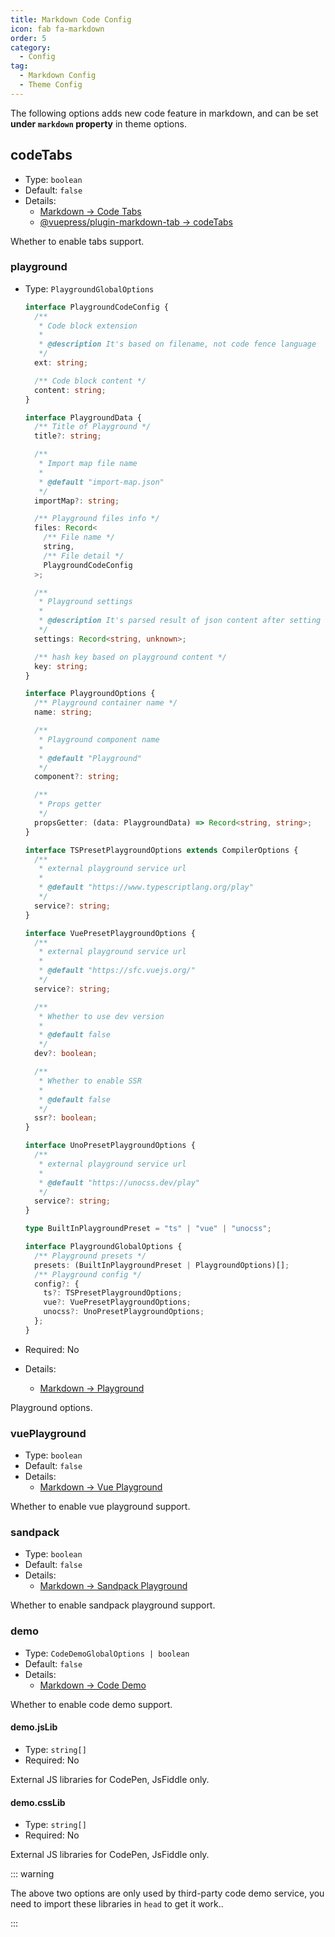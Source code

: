 ```yaml
---
title: Markdown Code Config
icon: fab fa-markdown
order: 5
category:
  - Config
tag:
  - Markdown Config
  - Theme Config
---
```


The following options adds new code feature in markdown, and can be set **under `markdown` property** in theme options.

## codeTabs

- Type: `boolean`
- Default: `false`
- Details:
  - [Markdown → Code Tabs](../../guide/markdown/code/code-tabs.md)
  - [@vuepress/plugin-markdown-tab → codeTabs][codeTabs]

Whether to enable tabs support.

### playground

- Type: `PlaygroundGlobalOptions`

  ```ts
  interface PlaygroundCodeConfig {
    /**
     * Code block extension
     *
     * @description It's based on filename, not code fence language
     */
    ext: string;

    /** Code block content */
    content: string;
  }

  interface PlaygroundData {
    /** Title of Playground */
    title?: string;

    /**
     * Import map file name
     *
     * @default "import-map.json"
     */
    importMap?: string;

    /** Playground files info */
    files: Record<
      /** File name */
      string,
      /** File detail */
      PlaygroundCodeConfig
    >;

    /**
     * Playground settings
     *
     * @description It's parsed result of json content after setting directive
     */
    settings: Record<string, unknown>;

    /** hash key based on playground content */
    key: string;
  }

  interface PlaygroundOptions {
    /** Playground container name */
    name: string;

    /**
     * Playground component name
     *
     * @default "Playground"
     */
    component?: string;

    /**
     * Props getter
     */
    propsGetter: (data: PlaygroundData) => Record<string, string>;
  }

  interface TSPresetPlaygroundOptions extends CompilerOptions {
    /**
     * external playground service url
     *
     * @default "https://www.typescriptlang.org/play"
     */
    service?: string;
  }

  interface VuePresetPlaygroundOptions {
    /**
     * external playground service url
     *
     * @default "https://sfc.vuejs.org/"
     */
    service?: string;

    /**
     * Whether to use dev version
     *
     * @default false
     */
    dev?: boolean;

    /**
     * Whether to enable SSR
     *
     * @default false
     */
    ssr?: boolean;
  }

  interface UnoPresetPlaygroundOptions {
    /**
     * external playground service url
     *
     * @default "https://unocss.dev/play"
     */
    service?: string;
  }

  type BuiltInPlaygroundPreset = "ts" | "vue" | "unocss";

  interface PlaygroundGlobalOptions {
    /** Playground presets */
    presets: (BuiltInPlaygroundPreset | PlaygroundOptions)[];
    /** Playground config */
    config?: {
      ts?: TSPresetPlaygroundOptions;
      vue?: VuePresetPlaygroundOptions;
      unocss?: UnoPresetPlaygroundOptions;
    };
  }
  ```

- Required: No
- Details:
  - [Markdown → Playground](../../guide/markdown/code/playground.md)

Playground options.

### vuePlayground

- Type: `boolean`
- Default: `false`
- Details:
  - [Markdown → Vue Playground](../../guide/markdown/code/vue-playground.md)

Whether to enable vue playground support.

### sandpack

- Type: `boolean`
- Default: `false`
- Details:
  - [Markdown → Sandpack Playground](../../guide/markdown/code/sandpack.md)

Whether to enable sandpack playground support.

### demo

- Type: `CodeDemoGlobalOptions | boolean`
- Default: `false`
- Details:
  - [Markdown → Code Demo](../../guide/markdown/code/demo.md)

Whether to enable code demo support.

#### demo.jsLib

- Type: `string[]`
- Required: No

External JS libraries for CodePen, JsFiddle only.

#### demo.cssLib

- Type: `string[]`
- Required: No

External JS libraries for CodePen, JsFiddle only.

::: warning

The above two options are only used by third-party code demo service, you need to import these libraries in `head` to get it work..

:::

[codeTabs]: https://ecosystem.vuejs.press/plugins/markdown/markdown-tab.html#codeTabs
